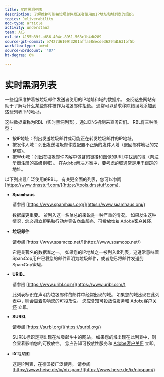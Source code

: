 ```yaml
---
title: 实时黑洞列表
description: 了解维护可能被垃圾邮件发送者使用的IP地址和域列表的组织。
topics: Deliverability
doc-type: article
activity: understand
team: ACS
exl-id: 4155b89f-a636-404c-8951-563c1b4d0289
source-git-commit: e7427d6109f3201affa58decde36294d1631bf5b
workflow-type: tm+mt
source-wordcount: '407'
ht-degree: 6%

---
```


# 实时黑洞列表

一些组织维护着被垃圾邮件发送者使用的IP地址和域的数据库。 查阅这些网站有助于了解为什么某些邮件被作为垃圾邮件拒绝。 通常可以请求移除错误地添加到这些列表中的地址。

这些数据库称为RBL（实时黑洞列表），通过DNS机制来查阅它们。 RBL有三种类型：

* 按IP地址：列出发送垃圾邮件或可能正在转发垃圾邮件的IP地址。
* 按发件人域：列出发送垃圾邮件或配置不正确的发件人域（退回邮件地址的完整域）。
* 按Web域：列出在垃圾邮件内容中包含的链接和图像的URL中找到的域（向注册商注册的高级别域）。 在Adobe解决方案中，要考虑的域通常是用于跟踪的地址。

以下列出最广泛使用的RBL。 有关更全面的列表，您可以参阅 [https://www.dnsstuff.com/](https://tools.dnsstuff.com/).

* **Spamhaus**

  请参阅 [https://www.spamhaus.org/](https://www.spamhaus.org/)

  数据库更重要。 被列入这一名单总的来说是一种严重的情况。 如果发生这种情况，您必须立即采取行动并警告商业服务、可投放性和 [Adobe客户关怀](https://helpx.adobe.com/cn/enterprise/admin-guide.html/enterprise/using/support-for-experience-cloud.ug.html).

* **垃圾邮件**

  请参阅 [https://www.spamcop.net/](https://www.spamcop.net/)

  它是最著名的数据库之一。 如果您的IP地址之一被列入此列表，这通常意味着SpamCop用户已将您的邮件声明为垃圾邮件，或者您已将邮件发送到SpamCop蜜罐。

* **URIBL**

  请参阅 [https://www.uribl.com/](https://www.uribl.com/)

  此列表标识在声明为垃圾邮件的邮件中经常出现的域。 如果您的域出现在此列表中，则会显着影响您的可投放性。 您应告知可投放性服务和 [Adobe客户关怀](https://helpx.adobe.com/cn/enterprise/admin-guide.html/enterprise/using/support-for-experience-cloud.ug.html) 立即。

* **SURBL**

  请参阅 [https://surbl.org/](https://surbl.org/)

  SURBL标识定期出现在垃圾邮件中的网站。 如果您的域出现在此列表中，则会显着影响您的可投放性。 您应告知可投放性服务和 [Adobe客户关怀](https://helpx.adobe.com/cn/enterprise/admin-guide.html/enterprise/using/support-for-experience-cloud.ug.html) 立即。

* **iX马尼图**

  这是IP列表，在德国被广泛使用。 请参阅 [https://www.heise.de/ix/nixspam/](https://www.heise.de/ix/nixspam/)

<!--* SORBS

  [https://www.nl.sorbs.net](https://www.nl.sorbs.net) compiles a list of IP addresses that are reputed to be dynamic IP address (i.e. attributed temporarily to ISP subscribers) or "open relay" addresses. Certain domains check whether the IP address of a sender is not listed on this site before accepting email. Checking the IP addresses on this site can prove useful.-->
